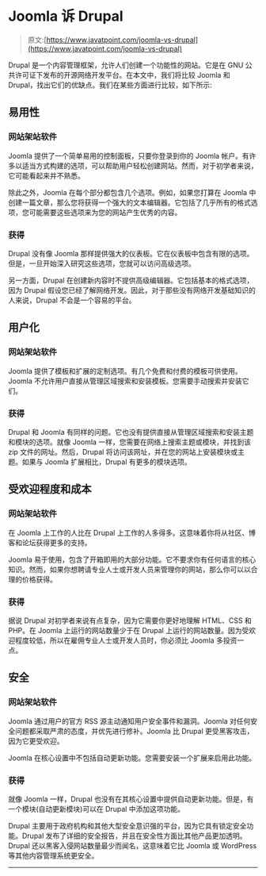 # Joomla 诉 Drupal

> 原文:[https://www.javatpoint.com/joomla-vs-drupal](https://www.javatpoint.com/joomla-vs-drupal)

Drupal 是一个内容管理框架，允许人们创建一个功能性的网站。它是在 GNU 公共许可证下发布的开源网络开发平台。在本文中，我们将比较 Joomla 和 Drupal，找出它们的优缺点。我们在某些方面进行比较，如下所示:

## 易用性

### 网站架站软件

Joomla 提供了一个简单易用的控制面板，只要你登录到你的 Joomla 帐户。有许多以适当方式构建的选项，可以帮助用户轻松创建网站。然而，对于初学者来说，它可能看起来并不熟悉。

除此之外，Joomla 在每个部分都包含几个选项。例如，如果您打算在 Joomla 中创建一篇文章，那么您将获得一个强大的文本编辑器。它包括了几乎所有的格式选项，您可能需要这些选项来为您的网站产生优秀的内容。

### 获得

Drupal 没有像 Joomla 那样提供强大的仪表板。它在仪表板中包含有限的选项。但是，一旦开始深入研究这些选项，您就可以访问高级选项。

另一方面，Drupal 在创建新内容时不提供高级编辑器。它包括基本的格式选项，因为 Drupal 假设您已经了解网络开发。因此，对于那些没有网络开发基础知识的人来说，Drupal 不会是一个容易的平台。

## 用户化

### 网站架站软件

Joomla 提供了模板和扩展的定制选项。有几个免费和付费的模板可供使用。Joomla 不允许用户直接从管理区域搜索和安装模板。您需要手动搜索并安装它们。

### 获得

Drupal 和 Joomla 有同样的问题。它也没有提供直接从管理区域搜索和安装主题和模块的选项。就像 Joomla 一样，您需要在网络上搜索主题或模块，并找到该 zip 文件的网址。然后，Drupal 将访问该网址，并在您的网站上安装模块或主题。如果与 Joomla 扩展相比，Drupal 有更多的模块选项。

## 受欢迎程度和成本

### 网站架站软件

在 Joomla 上工作的人比在 Drupal 上工作的人多得多。这意味着你将从社区、博客和论坛获得更多的支持。

Joomla 易于使用，包含了开箱即用的大部分功能。它不要求你有任何语言的核心知识。然而，如果你想聘请专业人士或开发人员来管理你的网站，那么你可以以合理的价格获得。

### 获得

据说 Drupal 对初学者来说有点复杂，因为它需要你更好地理解 HTML、CSS 和 PHP。在 Joomla 上运行的网站数量少于在 Drupal 上运行的网站数量。因为受欢迎程度较低，所以在雇佣专业人士或开发人员时，你必须比 Joomla 多投资一点。

## 安全

### 网站架站软件

Joomla 通过用户的官方 RSS 源主动通知用户安全事件和漏洞。Joomla 对任何安全问题都采取严肃的态度，并优先进行修补。Joomla 比 Drupal 更受黑客攻击，因为它更受欢迎。

Joomla 在核心设置中不包括自动更新功能。您需要安装一个扩展来启用此功能。

### 获得

就像 Joomla 一样，Drupal 也没有在其核心设置中提供自动更新功能。但是，有一个模块(自动更新模块)可以在 Drupal 中添加这项功能。

Drupal 主要用于政府机构和其他大型安全意识强的平台，因为它具有锁定安全功能。Drupal 发布了详细的安全报告，并且在安全性方面比其他产品更加透明。Drupal 还以黑客入侵网站数量最少而闻名，这意味着它比 Joomla 或 WordPress 等其他内容管理系统更安全。

* * *